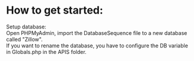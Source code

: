 <h1>How to get started: </h1>

<p>Setup database:<br> 
Open PHPMyAdmin, import the DatabaseSequence file to a new database called "Zillow".<br>
If you want to rename the database, you have to configure the DB variable in Globals.php in the APIS folder.</p>
